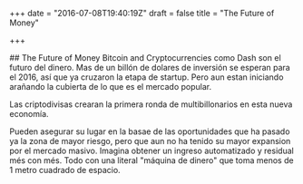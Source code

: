 +++
date = "2016-07-08T19:40:19Z"
draft = false
title = "The Future of Money"

+++
<div class="Information-info">
##   The Future of Money
 Bitcoin and Cryptocurrencies como Dash son el futuro del dinero. Mas de un billón de dolares de inversión se esperan para el 2016, así que ya cruzaron la etapa de startup. Pero aun estan iniciando arañando la cubierta de lo que es el mercado popular. 
 
 Las criptodivisas crearan la primera ronda de multibillonarios en esta nueva economía.
 
Pueden asegurar su lugar en la basae de las oportunidades que ha pasado ya la zona de mayor riesgo, pero que aun no ha tenido su mayor expansion por el mercado masivo. Imagina obtener un ingreso automatizado y residual més con més. Todo con una literal "máquina de dinero" que toma menos de 1 metro cuadrado de espacio.
</div>

